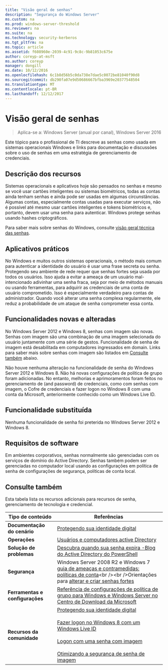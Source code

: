 ```yaml
---
title: "Visão geral de senhas"
description: "Segurança do Windows Server"
ms.custom: na
ms.prod: windows-server-threshold
ms.reviewer: na
ms.suite: na
ms.technology: security-kerberos
ms.tgt_pltfrm: na
ms.topic: article
ms.assetid: f608960e-2039-4c91-9c8c-9b81053c675e
author: coreyp-at-msft
ms.author: coreyp
manager: dongill
ms.date: 10/12/2016
ms.openlocfilehash: 6c1b8d56b5c0da738e7dae5c0072be81040f90d8
ms.sourcegitcommit: db290fa07e9d50686667bfba3969e20377548504
ms.translationtype: MT
ms.contentlocale: pt-BR
ms.lasthandoff: 12/12/2017
---
```

# <a name="passwords-overview"></a>Visão geral de senhas

>Aplica-se a: Windows Server (anual por canal), Windows Server 2016

Este tópico para o profissional de TI descreve as senhas como usada em sistemas operacionais Windows e links para documentação e discussões sobre o uso de senhas em uma estratégia de gerenciamento de credenciais.

## <a name="BKMK_OVER"></a>Descrição dos recursos
Sistemas operacionais e aplicativos hoje são pensados no senhas e mesmo se você usar cartões inteligentes ou sistemas biométricos, todas as contas ainda tenham senhas e ainda pode ser usadas em algumas circunstâncias. Algumas contas, especialmente contas usadas para executar serviços, não é possível até mesmo usar cartões inteligentes e tokens biométricos e, portanto, devem usar uma senha para autenticar. Windows protege senhas usando hashes criptográficos.

Para saber mais sobre senhas do Windows, consulte [visão geral técnica das senhas](https://technet.microsoft.com/library/hh994558(WS.10).aspx).

## <a name="BKMK_APP"></a>Aplicativos práticos
No Windows e muitos outros sistemas operacionais, o método mais comum para autenticar a identidade do usuário é usar uma frase secreta ou senha. Protegendo seu ambiente de rede requer que senhas fortes seja usada por todos os usuários. Isso ajuda a evitar a ameaça de um usuário mal-intencionado adivinhar uma senha fraca, seja por meio de métodos manuais ou usando ferramentas, para adquirir as credenciais de uma conta de usuário comprometido. Isso é especialmente verdadeiro para contas de administrador. Quando você alterar uma senha complexa regularmente, ele reduz a probabilidade de um ataque de senha comprometer essa conta.

## <a name="BKMK_NEW"></a>Funcionalidades novas e alteradas
No Windows Server 2012 e Windows 8, senhas com imagem são novas. Senhas com imagem são uma combinação de uma imagem selecionada do usuário juntamente com uma série de gestos. Funcionalidade de senha de imagem está desabilitada em computadores ingressados em domain\. Links para saber mais sobre senhas com imagem são listados em [Consulte também](#BKMK_LINKS) abaixo.

Não houve nenhuma alteração na funcionalidade de senha do Windows Server 2012 e Windows 8. Não há novas configurações de política de grupo foram adicionadas. No entanto, melhorias e aprimoramentos foram feitos no gerenciamento de \(and password\) de credenciais, como com senhas com imagem, o Cofre de credenciais e fazer logon no Windows 8 com uma conta da Microsoft, anteriormente conhecido como um Windows Live ID.

## <a name="BKMK_DEP"></a>Funcionalidade substituída
Nenhuma funcionalidade de senha foi preterida no Windows Server 2012 e Windows 8.

## <a name="BKMK_SOFT"></a>Requisitos de software
Em ambientes corporativos, senhas normalmente são gerenciadas com os serviços de domínio do Active Directory. Senhas também podem ser gerenciadas no computador local usando as configurações em política de senha de configurações de segurança, políticas de conta local.

## <a name="BKMK_LINKS"></a>Consulte também
Esta tabela lista os recursos adicionais para recursos de senha, gerenciamento de tecnologia e credencial.

|Tipo de conteúdo|Referências|
|--------|-------|
|**Documentação do cenário**|[Protegendo sua identidade digital](http://blogs.msdn.com/b/b8/archive/2011/12/14/protecting-your-digital-identity.aspx)|
|**Operações**|[Usuários e computadores active Directory](https://technet.microsoft.com/library/cc754217.aspx)|
|**Solução de problemas**|[Descubra quando sua senha expira \-Blog do Active Directory do PowerShell](http://blogs.msdn.com/b/adpowershell/archive/2010/08/09/9970198.aspx)|
|**Segurança**| Windows Server 2008 R2 e Windows 7 [guia de ameaças e contramedidas: políticas de conta](https://technet.microsoft.com/library/hh125920(v=ws.10).aspx)<br /><br />Orientações para [alterar e criar senhas fortes](https://www.microsoft.com/security/online-privacy/passwords-create.aspx)|
|**Ferramentas e configurações**|[Referência de configurações de política de grupo para Windows e Windows Server no Centro de Download da Microsoft](https://www.microsoft.com/download/en/details.aspx?amp;displaylang=en&displaylang=en&id=25250)|
|**Recursos da comunidade**|[Protegendo sua identidade digital](http://blogs.msdn.com/b/b8/archive/2011/12/14/protecting-your-digital-identity.aspx)<br /><br />[Fazer logon no Windows 8 com um Windows Live ID](http://blogs.msdn.com/b/b8/archive/2011/09/26/signing-in-to-windows-8-with-a-windows-live-id.aspx)<br /><br />[Logon com uma senha com imagem](http://blogs.msdn.com/b/b8/archive/2011/12/16/signing-in-with-a-picture-password.aspx)<br /><br />[Otimizando a segurança de senha de imagem](http://blogs.msdn.com/b/b8/archive/2011/12/19/optimizing-picture-password-security.aspx)|


